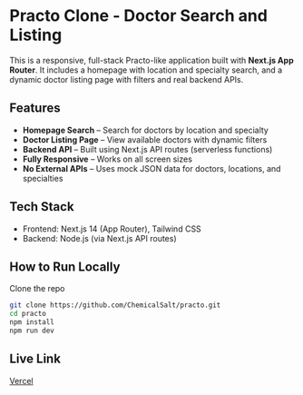 # Practo Clone - Doctor Search and Listing

This is a responsive, full-stack Practo-like application built with **Next.js App Router**. It includes a homepage with location and specialty search, and a dynamic doctor listing page with filters and real backend APIs.

## Features

- **Homepage Search** – Search for doctors by location and specialty
- **Doctor Listing Page** – View available doctors with dynamic filters
- **Backend API** – Built using Next.js API routes (serverless functions)
- **Fully Responsive** – Works on all screen sizes
- **No External APIs** – Uses mock JSON data for doctors, locations, and specialties

## Tech Stack

- Frontend: Next.js 14 (App Router), Tailwind CSS
- Backend: Node.js (via Next.js API routes)


## How to Run Locally

Clone the repo

```bash
git clone https://github.com/ChemicalSalt/practo.git
cd practo
npm install
npm run dev
```
## Live Link

[Vercel](https://practo-sand.vercel.app/)
